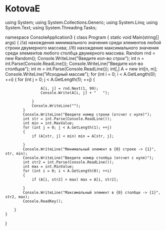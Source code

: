 # KotovaE
using System;
using System.Collections.Generic;
using System.Linq;
using System.Text;
using System.Threading.Tasks;

namespace ConsoleApplication3
{
    class Program
    {
        static void Main(string[] args)
        {
            //а) нахождения минимального значения среди элементов любой строки двумерного массива;
            //б) нахождение максимального значения среди элементов любого столбца двумерного массива.
            Random rnd = new Random();
            Console.WriteLine("Введите кол-во строк");
            int n = int.Parse(Console.ReadLine());
            Console.WriteLine("Введите кол-во столбцов");
            int m = int.Parse(Console.ReadLine());
            int[,] A = new int[n, m];
            Console.WriteLine("Исходный массив");
            for (int i = 0; i < A.GetLength(0); ++i)
            {
                for (int j = 0; j < A.GetLength(1); ++j)
                {

                    A[i, j] = rnd.Next(1, 99);
                    Console.Write(A[i, j] + "   ");

                }
                Console.WriteLine("");
            }
            Console.WriteLine("Введите номер строки (отсчет с нуля)");
            int str = int.Parse(Console.ReadLine());
            int min = int.MaxValue;
            for (int j = 0; j < A.GetLength(1); ++j)
            {
                if (A[str, j] < min) min = A[str, j];

            }
            Console.WriteLine("Минимальный элемент в {0} строке -> {1}", str, min);
            Console.WriteLine("Введите номер столбца (отсчет с нуля)");
            int str2 = int.Parse(Console.ReadLine());
            int max = int.MinValue;
            for (int i = 0; i < A.GetLength(0); ++i)
            {
                if (A[i, str2] > max) max = A[i, str2];

            }
            Console.WriteLine("Максимальный элемент в {0} столбце -> {1}", str2, max);
            Console.ReadKey();

        }
    }

}
    

